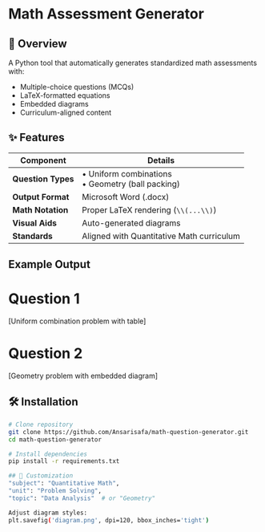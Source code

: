 # Math Assessment Generator

## 📝 Overview
A Python tool that automatically generates standardized math assessments with:
- Multiple-choice questions (MCQs)
- LaTeX-formatted equations
- Embedded diagrams
- Curriculum-aligned content

## ✨ Features
| Component          | Details |
|--------------------|---------|
| **Question Types** | • Uniform combinations<br>• Geometry (ball packing) |
| **Output Format**  | Microsoft Word (.docx) |
| **Math Notation**  | Proper LaTeX rendering (`\\(...\\)`) |
| **Visual Aids**    | Auto-generated diagrams |
| **Standards**      | Aligned with Quantitative Math curriculum |

## Example Output
# Question 1  
[Uniform combination problem with table]  

# Question 2  
[Geometry problem with embedded diagram]  

## 🛠️ Installation
```bash
# Clone repository
git clone https://github.com/Ansarisafa/math-question-generator.git
cd math-question-generator

# Install dependencies
pip install -r requirements.txt

## 🔧 Customization
"subject": "Quantitative Math",
"unit": "Problem Solving", 
"topic": "Data Analysis"  # or "Geometry"

Adjust diagram styles:
plt.savefig('diagram.png', dpi=120, bbox_inches='tight')
